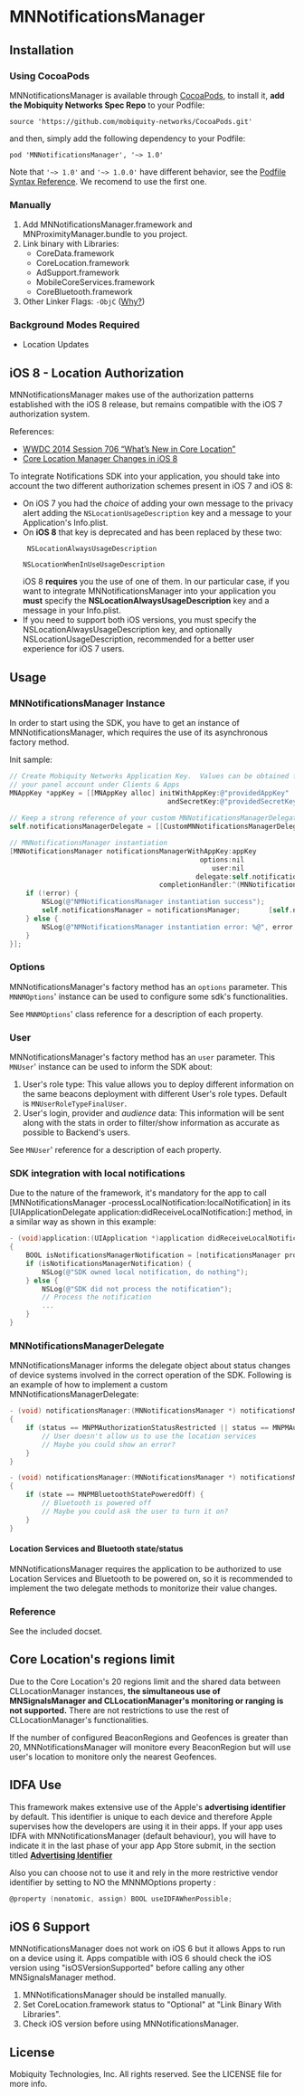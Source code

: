 # MNNotificationsManager

## Installation

### Using CocoaPods

MNNotificationsManager is available through [CocoaPods](http://cocoapods.org), to install
it, **add the Mobiquity Networks Spec Repo** to your Podfile:

	source 'https://github.com/mobiquity-networks/CocoaPods.git'
	
and then, simply add the following dependency to your Podfile:

    pod 'MNNotificationsManager', '~> 1.0'

Note that `'~> 1.0'` and `'~> 1.0.0'` have different behavior, see the [Podfile Syntax Reference](http://guides.cocoapods.org/syntax/podfile.html#pod). We recomend to use the first one.

### Manually

1. Add MNNotificationsManager.framework and MNProximityManager.bundle to you project.
2. Link binary with Libraries:
	- CoreData.framework
	- CoreLocation.framework
	- AdSupport.framework
	- MobileCoreServices.framework
	- CoreBluetooth.framework
3. Other Linker Flags: `-ObjC` ([Why?](https://developer.apple.com/library/mac/qa/qa1490/_index.html))

### Background Modes Required

- Location Updates

## iOS 8 - Location Authorization
 
MNNotificationsManager makes use of the authorization patterns established with the iOS 8 release, but remains compatible with the iOS 7 authorization system.

References:

- [WWDC 2014 Session 706 “What’s New in Core Location”](https://developer.apple.com/videos/wwdc/2014/?id=706)
- [Core Location Manager Changes in iOS 8](http://nevan.net/2014/09/core-location-manager-changes-in-ios-8/)

To integrate Notifications SDK into your application, you should take into account the two different authorization schemes present in iOS 7 and iOS 8:

- On iOS 7 you had the *choice* of adding your own message to the privacy alert adding the ```NSLocationUsageDescription``` key and a message to your Application's Info.plist. 
- On **iOS 8** that key is deprecated and has been replaced by these two:
	```
	￼NSLocationAlwaysUsageDescription
		
	NSLocationWhenInUseUsageDescription
	```
	iOS 8 **requires** you the use of one of them. In our particular case, if you want to integrate MNNotificationsManager into your application you **must** specify the **NSLocationAlwaysUsageDescription** key and a message in your Info.plist.
- If you need to support both iOS versions, you must specify the NSLocationAlwaysUsageDescription key, and optionally NSLocationUsageDescription, recommended for a better user experience for iOS 7 users.

## Usage

### MNNotificationsManager Instance
In order to start using the SDK, you have to get an instance of MNNotificationsManager, which requires the use of its asynchronous factory method.
 
Init sample:

```objectivec
// Create Mobiquity Networks Application Key.  Values can be obtained from
// your panel account under Clients & Apps
MNAppKey *appKey = [[MNAppKey alloc] initWithAppKey:@"providedAppKey" 
                                       andSecretKey:@"providedSecretKey"];
                                       
// Keep a strong reference of your custom MNNotificationsManagerDelegate implementation
self.notificationsManagerDelegate = [[CustomMNNotificationsManagerDelegate alloc] init];

// MNNotificationsManager instantiation
[MNNotificationsManager notificationsManagerWithAppKey:appKey 
                                               options:nil 
                                                  user:nil 
                                              delegate:self.notificationsManagerDelegate 
                                     completionHandler:^(MNNotificationsManager *notificationsManager, NSError *error) {
	if (!error) {
		NSLog(@"NMNotificationsManager instantiation success");
		self.notificationsManager = notificationsManager;		[self.notificationsManager start];
	} else {
		NSLog(@"NMNotificationsManager instantiation error: %@", error.localizedDescription);
	}
}];
```

### Options

MNNotificationsManager's factory method has an ```options``` parameter. This ```MNNMOptions```' instance can be used to configure some sdk's functionalities.

See ```MNNMOptions```' class reference for a description of each property.

### User

MNNotificationsManager's factory method has an ```user``` parameter. This ```MNUser```' instance can be used to inform the SDK about:

1. User's role type: This value allows you to deploy different information on the same beacons deployment with different User's role types. Default is ```MNUserRoleTypeFinalUser```.
2. User's login, provider and *audience* data: This information will be sent along with the stats in order to filter/show information as accurate as possible to Backend's users.

See ```MNUser```' reference for a description of each property.

### SDK integration with local notifications
Due to the nature of the framework, it's mandatory for the app to call [MNNotificationsManager -processLocalNotification:localNotification] in its [UIApplicationDelegate application:didReceiveLocalNotification:] method, in a similar way as shown in this example:

```objectivec
- (void)application:(UIApplication *)application didReceiveLocalNotification:(UILocalNotification *)notification
{
	BOOL isNotificationsManagerNotification = [notificationsManager processLocalNotification:notification];
    if (isNotificationsManagerNotification) {
        NSLog(@"SDK owned local notification, do nothing");
    } else {
        NSLog(@"SDK did not process the notification");
        // Process the notification
        ...
    }
}
```


### MNNotificationsManagerDelegate

MNNotificationsManager informs the delegate object about status changes of device systems involved in the correct operation of the SDK. Following is an example of how to implement a custom MNNotificationsManagerDelegate:

```objectivec
- (void) notificationsManager:(MNNotificationsManager *) notificationsManager didChangeAuthorizationStatus:(MNPMAuthorizationStatus)status
{
    if (status == MNPMAuthorizationStatusRestricted || status == MNPMAuthorizationStatusDenied) {
        // User doesn't allow us to use the location services
        // Maybe you could show an error?
    }
}

- (void) notificationsManager:(MNNotificationsManager *) notificationsManager didChangeBluetoothState:(MNPMBluetoothState)state
{
    if (state == MNPMBluetoothStatePoweredOff) {
        // Bluetooth is powered off
        // Maybe you could ask the user to turn it on?
    }
}
```
#### Location Services and Bluetooth state/status

MNNotificationsManager requires the application to be authorized to use Location Services and Bluetooth to be powered on, so it is recommended to implement the two delegate methods to monitorize their value changes.

### Reference

See the included docset.

## Core Location's regions limit

Due to the Core Location's 20 regions limit and the shared data between CLLocationManager instances, **the simultaneous use of MNSignalsManager and CLLocationManager's monitoring or ranging is not supported.** There are not restrictions to use the rest of CLLocationManager's functionalities.

If the number of configured BeaconRegions and Geofences is greater than 20, MNNotificationsManager will monitore every BeaconRegion but will use user's location to monitore only the nearest Geofences.

## IDFA Use

This framework makes extensive use of the Apple's **advertising identifier** by default. This identifier is unique to each device and therefore Apple supervises how the developers are using it in their apps. If your app uses IDFA with MNNotificationsManager (default behaviour), you will have to indicate it in the last phase of your app App Store submit, in the section titled [**Advertising Identifier**](https://developer.apple.com/library/ios/documentation/LanguagesUtilities/Conceptual/iTunesConnect_Guide/Chapters/SubmittingTheApp.html)

Also you can choose not to use it and rely in the more restrictive vendor identifier by setting to NO the MNNMOptions property :
```objectivec
@property (nonatomic, assign) BOOL useIDFAWhenPossible;
 ```

## iOS 6 Support

MNNotificationsManager does not work on iOS 6 but it allows Apps to run on a device using it. Apps compatible with iOS 6 should check the iOS version using "isOSVersionSupported" before calling any other MNSignalsManager method.

1. MNNotificationsManager should be installed manually.
2. Set CoreLocation.framework status to "Optional" at "Link Binary With Libraries".
3. Check iOS version before using MNNotificationsManager.

## License

Mobiquity Technologies, Inc. All rights reserved. See the LICENSE file for more info.

